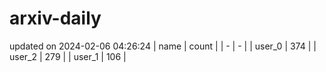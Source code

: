 # arxiv-daily
updated on 2024-02-06 04:26:24
| name | count |
| - | - |
| user_0 | 374 |
| user_2 | 279 |
| user_1 | 106 |
